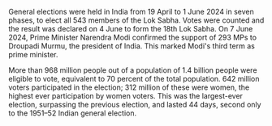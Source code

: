 General elections were held in India from 19 April to 1 June 2024 in seven phases, to elect all 543 members of the Lok Sabha. Votes were counted and the result was declared on 4 June to form the 18th Lok Sabha. On 7 June 2024, Prime Minister Narendra Modi confirmed the support of 293 MPs to Droupadi Murmu, the president of India. This marked Modi's third term as prime minister.

More than 968 million people out of a population of 1.4 billion people were eligible to vote, equivalent to 70 percent of the total population. 642 million voters participated in the election; 312 million of these were women, the highest ever participation by women voters. This was the largest-ever election, surpassing the previous election, and lasted 44 days, second only to the 1951–52 Indian general election. 
